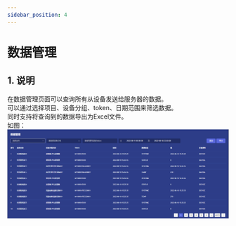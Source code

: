 ```yaml
---
sidebar_position: 4
---
```


# 数据管理

## 1. 说明
在数据管理页面可以查询所有从设备发送给服务器的数据。  
可以通过选择项目、设备分组、token、日期范围来筛选数据。  
同时支持将查询到的数据导出为Excel文件。  
如图：  
![img.png](images/data_managment_01_01.png)